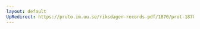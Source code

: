 ```yaml
---
layout: default
UpRedirect: https://pruto.im.uu.se/riksdagen-records-pdf/1870/prot-1870--ak--219/prot-1870--ak--219_019.pdf
---
```

